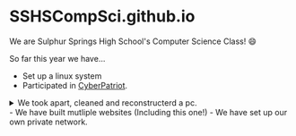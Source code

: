 # SSHSCompSci.github.io
We are Sulphur Springs High School's Computer Science Class! 😄

So far this year we have...
 - Set up a linux system 
 - Participated in [CyberPatriot](https://www.uscyberpatriot.org/).
  <details close>
  <summary>We took apart, cleaned and reconstructerd a pc.</summary>
   
  ![cool computer stuff](https://cdn.britannica.com/79/191679-050-C7114D2B/Adult-capybara.jpg).
   </details>
 - We have built mutliple websites (Including this one!)
 - We have set up our own private network.


 


